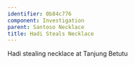 ```yaml
---
identifier: 0b84c776
component: Investigation
parent: Santoso Necklace 
title: Hadi Steals Necklace
---
```

Hadi stealing necklace at Tanjung Betutu
